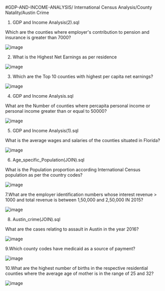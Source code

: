  #GDP-AND-INCOME-ANALYSIS/ International Census Analysis/County Natality/Austin Crime
 
 1. GDP and Income Analysis(2).sql

Which are the counties where employer's contribution to pension and insurance is greater than 7000?

![image](https://user-images.githubusercontent.com/100778333/156700823-06733b9c-12e8-493f-a731-a178e1bfafdb.png)

2. What is the Highest Net Earnings as per residence

![image](https://user-images.githubusercontent.com/100778333/156701105-4a2de85b-3a44-4608-9b08-f90e0cd5b0c8.png)

3. Which are the Top 10 counties with highest per capita net earnings?

![image](https://user-images.githubusercontent.com/100778333/156702131-621baad5-524b-49aa-96c7-1615feee134b.png)

4. GDP and Income Analysis.sql

What are the Number of counties where percapita personal income or personal income greater than or equal to 50000?

![image](https://user-images.githubusercontent.com/100778333/156701976-95066c79-51bc-437d-9733-373158a4081c.png)

5. GDP and Income Analysis(1).sql 

What is the average wages and salaries of the counties situated in Florida?

![image](https://user-images.githubusercontent.com/100778333/156736246-42fb7a76-917d-4c8a-aae6-a013f80a17b0.png)

6. Age_specific_Population(JOIN).sql

What is the Population proportion according International Census population as per the country codes?

![image](https://user-images.githubusercontent.com/100778333/156813157-a783243f-732e-4edd-89d8-5317a2565ef0.png)

7.What are the employer identification numbers whose interest revenue > 1000 and total revenue is between 1,50,000 and 2,50,000 IN 2015?

![image](https://user-images.githubusercontent.com/100778333/156820954-28ff8074-11a4-4ad1-89b0-84faf09de6bb.png)

8. Austin_crime(JOIN).sql

What are the cases relating to assault in Austin in the year 2016?

![image](https://user-images.githubusercontent.com/100778333/156870830-c9d17dd4-0bbe-4447-9f86-c87023cde778.png)

9.Which county codes have medicaid as a source of payment?

![image](https://user-images.githubusercontent.com/100778333/156872676-732763d7-76da-458a-a28b-6519b7fd6107.png)

10.What are the highest number of births in the respective residential counties where the average age of mother is in the range of 25 and 32?

![image](https://user-images.githubusercontent.com/100778333/156874166-d16a3b4a-819b-4cb2-b8b8-31483e2264c5.png)











